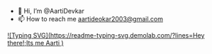 - 👋 Hi, I’m @AartiDevkar
- 📫 How to reach me aartideokar2003@gmail.com

[![Typing SVG](https://readme-typing-svg.demolab.com/?lines=Hey there!;Its me Aarti )](https://git.io/typing-svg)
